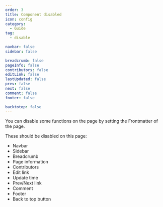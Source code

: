 ```yaml
---
order: 3
title: Component disabled
icon: config
category:
  - Guide
tag:
  - disable

navbar: false
sidebar: false

breadcrumb: false
pageInfo: false
contributors: false
editLink: false
lastUpdated: false
prev: false
next: false
comment: false
footer: false

backtotop: false
---
```


You can disable some functions on the page by setting the Frontmatter of the page.

<!-- more -->

These should be disabled on this page:

- Navbar
- Sidebar
- Breadcrumb
- Page information
- Contributors
- Edit link
- Update time
- Prev/Next link
- Comment
- Footer
- Back to top button
